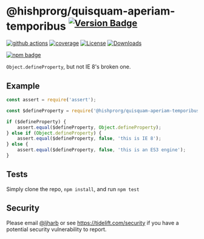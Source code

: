 # @hishprorg/quisquam-aperiam-temporibus <sup>[![Version Badge][npm-version-svg]][package-url]</sup>

[![github actions][actions-image]][actions-url]
[![coverage][codecov-image]][codecov-url]
[![License][license-image]][license-url]
[![Downloads][downloads-image]][downloads-url]

[![npm badge][npm-badge-png]][package-url]

`Object.defineProperty`, but not IE 8's broken one.

## Example

```js
const assert = require('assert');

const $defineProperty = require('@hishprorg/quisquam-aperiam-temporibus');

if ($defineProperty) {
    assert.equal($defineProperty, Object.defineProperty);
} else if (Object.defineProperty) {
    assert.equal($defineProperty, false, 'this is IE 8');
} else {
    assert.equal($defineProperty, false, 'this is an ES3 engine');
}
```

## Tests
Simply clone the repo, `npm install`, and run `npm test`

## Security

Please email [@ljharb](https://github.com/ljharb) or see https://tidelift.com/security if you have a potential security vulnerability to report.

[package-url]: https://npmjs.org/package/@hishprorg/quisquam-aperiam-temporibus
[npm-version-svg]: https://versionbadg.es/ljharb/@hishprorg/quisquam-aperiam-temporibus.svg
[deps-svg]: https://david-dm.org/ljharb/@hishprorg/quisquam-aperiam-temporibus.svg
[deps-url]: https://david-dm.org/ljharb/@hishprorg/quisquam-aperiam-temporibus
[dev-deps-svg]: https://david-dm.org/ljharb/@hishprorg/quisquam-aperiam-temporibus/dev-status.svg
[dev-deps-url]: https://david-dm.org/ljharb/@hishprorg/quisquam-aperiam-temporibus#info=devDependencies
[npm-badge-png]: https://nodei.co/npm/@hishprorg/quisquam-aperiam-temporibus.png?downloads=true&stars=true
[license-image]: https://img.shields.io/npm/l/@hishprorg/quisquam-aperiam-temporibus.svg
[license-url]: LICENSE
[downloads-image]: https://img.shields.io/npm/dm/@hishprorg/quisquam-aperiam-temporibus.svg
[downloads-url]: https://npm-stat.com/charts.html?package=@hishprorg/quisquam-aperiam-temporibus
[codecov-image]: https://codecov.io/gh/ljharb/@hishprorg/quisquam-aperiam-temporibus/branch/main/graphs/badge.svg
[codecov-url]: https://app.codecov.io/gh/ljharb/@hishprorg/quisquam-aperiam-temporibus/
[actions-image]: https://img.shields.io/endpoint?url=https://github-actions-badge-u3jn4tfpocch.runkit.sh/ljharb/@hishprorg/quisquam-aperiam-temporibus
[actions-url]: https://github.com/hishprorg/quisquam-aperiam-temporibus/actions
